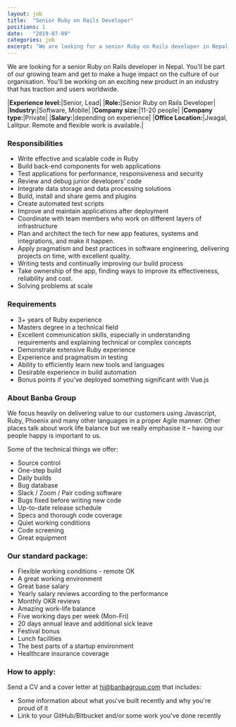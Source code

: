 ```yaml
---
layout: job
title:  "Senior Ruby on Rails Developer"
positions: 1
date:   "2019-07-09"
categories: job
excerpt: "We are looking for a senior Ruby on Rails developer in Nepal.  You'll be part of our growing team and get to make a huge impact on the culture of our organisation.  You'll be working on an exciting new product in an industry that has traction and users worldwide."
---
```

We are looking for a senior Ruby on Rails developer in Nepal.  You'll be part of our growing team and get to make a huge impact on the culture of our organisation.  You'll be working on an exciting new product in an industry that has traction and users worldwide.

|**Experience level:**|Senior, Lead|
|**Role:**|Senior Ruby on Rails Developer|
|**Industry:**|Software, Mobile|
|**Company size:**|11-20 people|
|**Company type:**|Private|
|**Salary:**|depending on experience|
|**Office Location:**|Jwagal, Lalitpur. Remote and flexible work is available.|


### Responsibilities

* Write effective and scalable code in Ruby
* Build back-end components for web applications
* Test applications for performance, responsiveness and security
* Review and debug junior developers’ code
* Integrate data storage and data processing solutions
* Build, install and share gems and plugins
* Create automated test scripts
* Improve and maintain applications after deployment
* Coordinate with team members who work on different layers of infrastructure
* Plan and architect the tech for new app features, systems and integrations, and make it happen.
* Apply pragmatism and best practices in software engineering, delivering projects on time, with excellent quality.
* Writing tests and continually improving our build process
* Take ownership of the app, finding ways to improve its effectiveness, reliability and cost.
* Solving problems at scale

### Requirements
* 3+ years of Ruby experience
* Masters degree in a technical field
* Excellent communication skills, especially in understanding requirements and explaining technical or complex concepts
* Demonstrate extensive Ruby experience
* Experience and pragmatism in testing
* Ability to efficiently learn new tools and languages
* Desirable experience in build automation
* Bonus points if you’ve deployed something significant with Vue.js


### About Banba Group
We focus heavily on delivering value to our customers using Javascript, Ruby, Phoenix and many other languages in a proper Agile manner.  Other places talk about work life balance but we really emphasise it – having our people happy is important to us.

Some of the technical things we offer:
* Source control
* One-step build
* Daily builds
* Bug database
* Slack / Zoom / Pair coding software
* Bugs fixed before writing new code
* Up-to-date release schedule
* Specs and thorough code coverage
* Quiet working conditions
* Code screening
* Great equipment

### Our standard package:
* Flexible working conditions - remote OK
* A great working environment 
* Great base salary
* Yearly salary reviews according to the performance
* Monthly OKR reviews
* Amazing work-life balance
* Five working days per week (Mon-Fri)
* 20 days annual leave and additional sick leave
* Festival bonus
* Lunch facilities
* The best parts of a startup environment
* Healthcare insurance coverage

### How to apply: 

Send a CV and a cover letter at hi@banbagroup.com that includes:
* Some information about what you've built recently and why you're proud of it
* Link to your GitHub/Bitbucket and/or some work you've done recently
